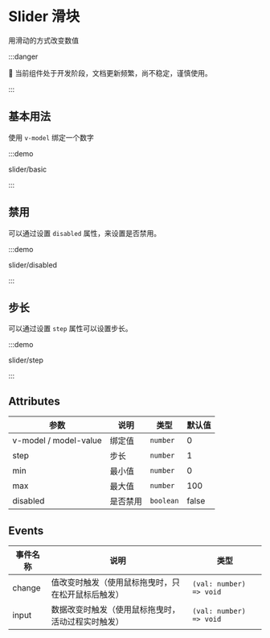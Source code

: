 # Slider 滑块

用滑动的方式改变数值

:::danger

🚧 当前组件处于开发阶段，文档更新频繁，尚不稳定，谨慎使用。

:::

## 基本用法

使用 `v-model` 绑定一个数字

:::demo

slider/basic

:::

## 禁用

可以通过设置 `disabled` 属性，来设置是否禁用。

:::demo

slider/disabled

:::

## 步长

可以通过设置 `step` 属性可以设置步长。

:::demo

slider/step

:::

## Attributes

| 参数                  | 说明     | 类型      | 默认值 |
| --------------------- | -------- | --------- | ------ |
| v-model / model-value | 绑定值   | `number`  | 0      |
| step                  | 步长     | `number`  | 1      |
| min                   | 最小值   | `number`  | 0      |
| max                   | 最大值   | `number`  | 100    |
| disabled              | 是否禁用 | `boolean` | false  |

## Events

| 事件名称 | 说明                                               | 类型                    |
| -------- | -------------------------------------------------- | ----------------------- |
| change   | 值改变时触发（使用鼠标拖曳时，只在松开鼠标后触发） | `(val: number) => void` |
| input    | 数据改变时触发（使用鼠标拖曳时，活动过程实时触发） | `(val: number) => void` |

